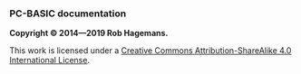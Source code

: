 ### PC-BASIC documentation ###

**Copyright © 2014—2019 Rob Hagemans.**

This work is licensed under a
[Creative Commons Attribution-ShareAlike 4.0 International License](http://creativecommons.org/licenses/by-sa/4.0/legalcode).
